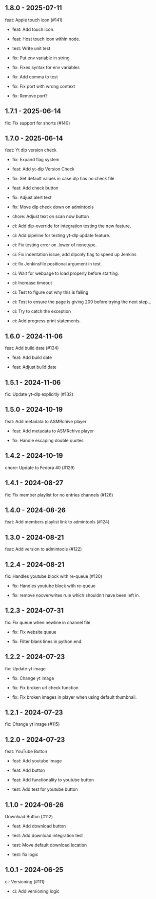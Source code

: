 ## 1.8.0 - 2025-07-11
feat: Apple touch icon (#141)

* feat: Add touch icon.

* feat: Host touch icon within node.

* test: Write unit test

* fix: Put env variable in string

* fix: Fixes syntax for env variables

* fix: Add comma to test

* fix: Fix port with wrong context

* fix: Remove port?

## 1.7.1 - 2025-06-14
fix: Fix support for shorts (#140)

## 1.7.0 - 2025-06-14
feat: Yt dlp version check

* fix: Expand flag system

* feat: Add yt-dlp Version Check

* fix: Set default values in case dlp has no check file

* feat: Add check button

* fix: Adjust alert text

* fix: Move dlp check down on admintools

* chore: Adjust text on scan now button

* ci: Add dlp-override for integration testing the new feature.

* ci: Add pipeline for testing yt-dlp update feature.

* ci: Fix testing error on .lower of nonetype.

* ci: Fix indentation issue, add dlponly flag to speed up Jenkins

* ci: fix Jenkinsfile positional argument in test

* ci: Wait for webpage to load properly before starting.

* ci: Increase timeout

* ci: Test to figure out why this is failing

* ci: Test to ensure the page is giving 200 before trying the next step...

* ci: Try to catch the exception

* ci: Add progress print statements.

## 1.6.0 - 2024-11-06
feat: Add build date (#134)

* feat: Add build date

* feat: Adjust build date

## 1.5.1 - 2024-11-06
fix: Update yt-dlp explicitly (#132)

## 1.5.0 - 2024-10-19
feat: Add metadata to ASMRchive player

* feat: Add metadata to ASMRchive player

* fix: Handle escaping double quotes

## 1.4.2 - 2024-10-19
chore: Update to Fedora 40 (#129)

## 1.4.1 - 2024-08-27
fix: Fix member playlist for no entries channels (#126)

## 1.4.0 - 2024-08-26
feat: Add members playlist link to admintools (#124)

## 1.3.0 - 2024-08-21
feat: Add version to admintools (#122)

## 1.2.4 - 2024-08-21
fix: Handles youtube block with re-queue (#120)

* fix: Handles youtube block with re-queue

* fix: remove nooverwrites rule which shouldn't have been left in.

## 1.2.3 - 2024-07-31
fix: Fix queue when newline in channel file

* fix: Fix website queue

* fix: Filter blank lines in python end

## 1.2.2 - 2024-07-23
fix: Update yt image

* fix: Change yt image

* fix: Fix broken url check function

* fix: Fix broken images in player when using default thumbnail.

## 1.2.1 - 2024-07-23
fix: Change yt image (#115)

## 1.2.0 - 2024-07-23
feat: YouTube Button

* feat: Add youtube image

* feat: Add button

* feat: Add functionality to youtube button

* test: Add test for youtube button

## 1.1.0 - 2024-06-26
Download Button (#112)

* feat: Add download button

* test: Add download integration test

* test: Move default download location

* test: fix logic

## 1.0.1 - 2024-06-25
ci: Versioning (#111)

* ci: Add versioning logic

